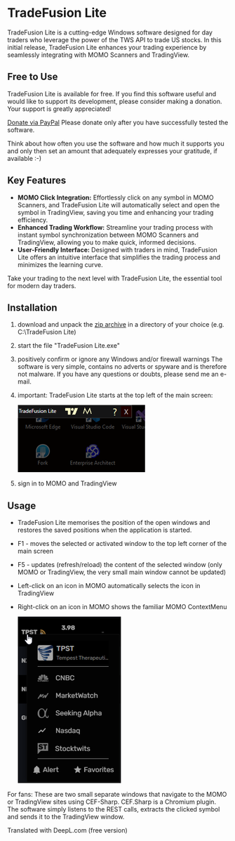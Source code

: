 # TradeFusion Lite

TradeFusion Lite is a cutting-edge Windows software designed for day traders who leverage the power of the TWS API to trade US stocks. In this initial release, TradeFusion Lite enhances your trading experience by seamlessly integrating with MOMO Scanners and TradingView.

## Free to Use

TradeFusion Lite is available for free. If you find this software useful and would like to support its development, please consider making a donation. Your support is greatly appreciated!

[Donate via PayPal](https://www.paypal.com/donate/?hosted_button_id=EPCNNB4SX99YU)
Please donate only after you have successfully tested the software. 

Think about how often you use the software and how much it supports you and only then set an amount that adequately expresses your gratitude, if available :-)

## Key Features

- **MOMO Click Integration:** Effortlessly click on any symbol in MOMO Scanners, and TradeFusion Lite will automatically select and open the symbol in TradingView, saving you time and enhancing your trading efficiency.
- **Enhanced Trading Workflow:** Streamline your trading process with instant symbol synchronization between MOMO Scanners and TradingView, allowing you to make quick, informed decisions.
- **User-Friendly Interface:** Designed with traders in mind, TradeFusion Lite offers an intuitive interface that simplifies the trading process and minimizes the learning curve.

Take your trading to the next level with TradeFusion Lite, the essential tool for modern day traders.

## Installation

1. download and unpack the [zip archive](releases/TradeFusion%20Lite.v.0.0.1.zip) in a directory of your choice (e.g. C:\TradeFusion Lite)
2. start the file "TradeFusion Lite.exe"
3. positively confirm or ignore any Windows and/or firewall warnings The software is very simple, contains no adverts or spyware and is therefore not malware. If you have any questions or doubts, please send me an e-mail.
4. important: TradeFusion Lite starts at the top left of the main screen: 

   ![Image Description](assets/mainwindow1.png)  

5. sign in to MOMO and TradingView

## Usage
* TradeFusion Lite memorises the position of the open windows and restores the saved positions when the application is started.
* F1 - moves the selected or activated window to the top left corner of the main screen
* F5 - updates (refresh/reload) the content of the selected window (only MOMO or TradingView, the very small main window cannot be updated)
* Left-click on an icon in MOMO automatically selects the icon in TradingView
* Right-click on an icon in MOMO shows the familiar MOMO ContextMenu  
  
  ![Image Description](assets/contextMenuMomo.png)

For fans:
These are two small separate windows that navigate to the MOMO or TradingView sites using CEF-Sharp. CEF.Sharp is a Chromium plugin. The software simply listens to the REST calls, extracts the clicked symbol and sends it to the TradingView window.

Translated with DeepL.com (free version)
